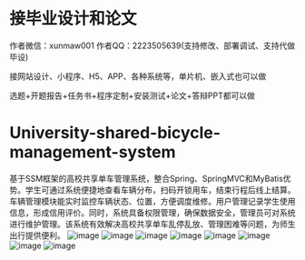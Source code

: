 # 接毕业设计和论文
作者微信：xunmaw001  作者QQ：2223505639(支持修改、部署调试、支持代做毕设)

接网站设计、小程序、H5、APP、各种系统等，单片机、嵌入式也可以做

选题+开题报告+任务书+程序定制+安装测试+论文+答辩PPT都可以做
# University-shared-bicycle-management-system
基于SSM框架的高校共享单车管理系统，整合Spring、SpringMVC和MyBatis优势。学生可通过系统便捷地查看车辆分布，扫码开锁用车，结束行程后线上结算。车辆管理模块能实时监控车辆状态、位置，方便调度维修。用户管理记录学生使用信息，形成信用评价。同时，系统具备权限管理，确保数据安全，管理员可对系统进行维护管理。该系统有效解决高校共享单车乱停乱放、管理困难等问题，为师生出行提供便利。
![image](https://github.com/user-attachments/assets/502a8192-ab02-4e63-9278-8f75a1270ece)
![image](https://github.com/user-attachments/assets/8d06abcb-d4e7-40df-8679-bc0d8b2217eb)
![image](https://github.com/user-attachments/assets/4b7c7b2d-fa14-402b-9c29-ad3b8d22b42b)
![image](https://github.com/user-attachments/assets/ee8edd95-5085-439a-815c-837f8af8c20e)
![image](https://github.com/user-attachments/assets/caa5c5a7-2237-4358-afa5-ab50792e9dd0)
![image](https://github.com/user-attachments/assets/b65cd615-74f5-4e3f-a15c-8e053b4d3a50)
![image](https://github.com/user-attachments/assets/b9efeb9a-5697-427d-a02d-a99a741cb225)
![image](https://github.com/user-attachments/assets/fdebafca-89e9-4c80-b653-4dd31362bc74)
